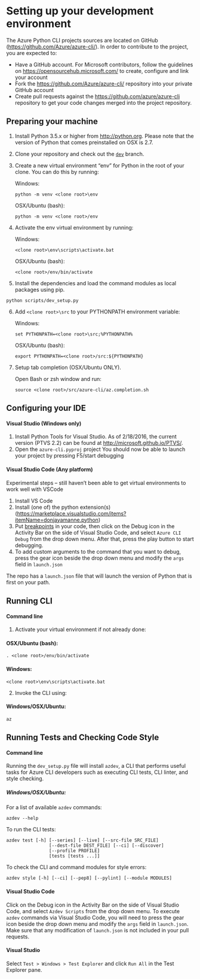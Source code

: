 ﻿Setting up your development environment
========================================
The Azure Python CLI projects sources are located on GitHub (https://github.com/Azure/azure-cli/). In order to contribute to the project, you are expected to:
-    Have a GitHub account. For Microsoft contributors, follow the guidelines on https://opensourcehub.microsoft.com/ to create, configure and link your account
-    Fork the  https://github.com/Azure/azure-cli/ repository into your private GitHub account
-    Create pull requests against the https://github.com/azure/azure-cli repository to get your code changes merged into the project repository.

## Preparing your machine
1. Install Python 3.5.x or higher from http://python.org. Please note that the version of Python that comes preinstalled on OSX is 2.7.
2. Clone your repository and check out the [`dev`](https://github.com/Azure/azure-cli/tree/dev) branch.
3. Create a new virtual environment “env” for Python in the root of your clone. You can do this by running:

    Windows:
    ```BatchFile
    python -m venv <clone root>\env
    ```
    OSX/Ubuntu (bash):
    ```Shell
    python -m venv <clone root>/env
    ```
4. Activate the env virtual environment by running:

    Windows:
    ```BatchFile
    <clone root>\env\scripts\activate.bat
    ```
    OSX/Ubuntu (bash):
    ```Shell
    <clone root>/env/bin/activate
    ```

5. Install the dependencies and load the command modules as local packages using pip.
  ```Shell
  python scripts/dev_setup.py
  ```
6. Add `<clone root>\src` to your PYTHONPATH environment variable:

    Windows:
    ```BatchFile
    set PYTHONPATH=<clone root>\src;%PYTHONPATH%
    ```
    OSX/Ubuntu (bash):
    ```Shell
    export PYTHONPATH=<clone root>/src:${PYTHONPATH}
    ```
7. Setup tab completion (OSX/Ubuntu ONLY).

    Open Bash or zsh window and run:

    ```Shell
    source <clone root>/src/azure-cli/az.completion.sh
    ```

## Configuring your IDE
#### Visual Studio (Windows only)
1. Install Python Tools for Visual Studio. As of 2/18/2016, the current version (PTVS 2.2) can be found at http://microsoft.github.io/PTVS/.
2. Open the `azure-cli.pyproj` project
You should now be able to launch your project by pressing F5/start debugging

#### Visual Studio Code (Any platform)
Experimental steps – still haven’t been able to get virtual environments to work well with VSCode

1. Install VS Code
2. Install (one of) the python extension(s) (https://marketplace.visualstudio.com/items?itemName=donjayamanne.python)
3. Put [breakpoints](https://code.visualstudio.com/docs/editor/debugging#_breakpoints) in your code, then click on the Debug icon in the Activity Bar on the side of Visual Studio Code, and select `Azure CLI Debug` from the drop down menu. After that, press the play button to start debugging.
4. To add custom arguments to the command that you want to debug, press the gear icon beside the drop down menu and modify the `args` field in `launch.json`

The repo has a `launch.json` file that will launch the version of Python that is first on your path.

## Running CLI
#### Command line
1. Activate your virtual environment if not already done:

  #### OSX/Ubuntu (bash):
  ```Shell
  . <clone root>/env/bin/activate
  ```

  #### Windows:
  ```BatchFile
  <clone root>\env\scripts\activate.bat
  ```

2. Invoke the CLI using:

  #### Windows/OSX/Ubuntu:
  ```
  az
  ```

## Running Tests and Checking Code Style
#### Command line
  Running the `dev_setup.py` file will install `azdev`, a CLI that performs useful tasks for Azure CLI developers such as executing  CLI tests, CLI linter, and style checking.

##### Windows/OSX/Ubuntu:

  For a list of available `azdev` commands:
  ```
  azdev --help
  ```

  To run the CLI tests:
  ```
  azdev test [-h] [--series] [--live] [--src-file SRC_FILE]
                  [--dest-file DEST_FILE] [--ci] [--discover]
                  [--profile PROFILE]
                  [tests [tests ...]]
  ```

  To check the CLI and command modules for style errors:
  ```
  azdev style [-h] [--ci] [--pep8] [--pylint] [--module MODULES]
  ```

#### Visual Studio Code
  Click on the Debug icon in the Activity Bar on the side of Visual Studio Code, and select `Azdev Scripts` from the drop down menu. To execute `azdev` commands via Visual Studio Code, you will need to press the gear icon beside the drop down menu and modify the `args` field in `launch.json`. Make sure that any modification of `launch.json` is not included in your pull requests.

#### Visual Studio
  Select `Test > Windows > Test Explorer` and click `Run All` in the Test Explorer pane.
